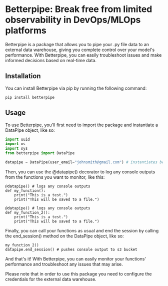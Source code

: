 # Betterpipe: Break free from limited observability in DevOps/MLOps platforms

Betterpipe is a package that allows you to pipe your .py file data to an external data warehouse, giving you complete control over your model's performance. With Betterpipe, you can easily troubleshoot issues and make informed decisions based on real-time data. 

## Installation
You can install Betterpipe via pip by running the following command:


`pip install betterpipe`


## Usage
To use Betterpipe, you'll first need to import the package and instantiate a DataPipe object, like so:
```python
import uuid
import os
import sys
from betterpipe import DataPipe

datapipe = DataPipe(user_email="johnsmith@gmail.com") # instantiates betterpipe instance and determines who to send the log url to
```

Then, you can use the @datapipe() decorator to log any console outputs from the functions you want to monitor, like this:

```
@datapipe() # logs any console outputs
def my_function():
    print("This is a test.")
    print("This will be saved to a file.")

@datapipe() # logs any console outputs
def my_function_2():
    print("This is a test.")
    print("This will be saved to a file.")
```

Finally, you can call your functions as usual and end the session by calling the end_session() method on the DataPipe object, like so:

```my_function()
my_function_2()
datapipe.end_session() # pushes console output to s3 bucket
```

And that's it! With Betterpipe, you can easily monitor your functions' performance and troubleshoot any issues that may arise.

Please note that in order to use this package you need to configure the credentials for the external data warehouse.
